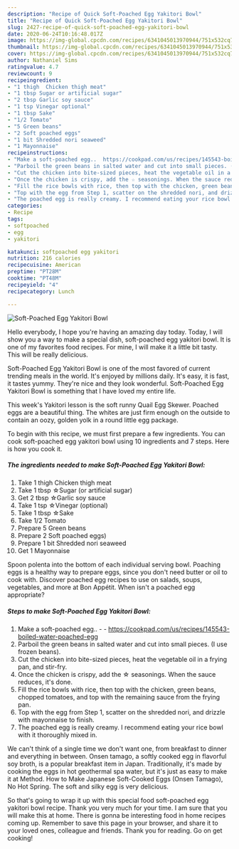```yaml
---
description: "Recipe of Quick Soft-Poached Egg Yakitori Bowl"
title: "Recipe of Quick Soft-Poached Egg Yakitori Bowl"
slug: 2427-recipe-of-quick-soft-poached-egg-yakitori-bowl
date: 2020-06-24T10:16:48.017Z
image: https://img-global.cpcdn.com/recipes/6341045013970944/751x532cq70/soft-poached-egg-yakitori-bowl-recipe-main-photo.jpg
thumbnail: https://img-global.cpcdn.com/recipes/6341045013970944/751x532cq70/soft-poached-egg-yakitori-bowl-recipe-main-photo.jpg
cover: https://img-global.cpcdn.com/recipes/6341045013970944/751x532cq70/soft-poached-egg-yakitori-bowl-recipe-main-photo.jpg
author: Nathaniel Sims
ratingvalue: 4.7
reviewcount: 9
recipeingredient:
- "1 thigh  Chicken thigh meat"
- "1 tbsp Sugar or artificial sugar"
- "2 tbsp Garlic soy sauce"
- "1 tsp Vinegar optional"
- "1 tbsp Sake"
- "1/2 Tomato"
- "5 Green beans"
- "2 Soft poached eggs"
- "1 bit Shredded nori seaweed"
- "1 Mayonnaise"
recipeinstructions:
- "Make a soft-poached egg..  https://cookpad.com/us/recipes/145543-boiled-water-poached-egg"
- "Parboil the green beans in salted water and cut into small pieces. (I use frozen beans)."
- "Cut the chicken into bite-sized pieces, heat the vegetable oil in a frying pan, and stir-fry."
- "Once the chicken is crispy, add the ☆ seasonings. When the sauce reduces, it&#39;s done."
- "Fill the rice bowls with rice, then top with the chicken, green beans, chopped tomatoes, and top with the remaining sauce from the frying pan."
- "Top with the egg from Step 1, scatter on the shredded nori, and drizzle with mayonnaise to finish."
- "The poached egg is really creamy. I recommend eating your rice bowl with it thoroughly mixed in."
categories:
- Recipe
tags:
- softpoached
- egg
- yakitori

katakunci: softpoached egg yakitori 
nutrition: 216 calories
recipecuisine: American
preptime: "PT28M"
cooktime: "PT48M"
recipeyield: "4"
recipecategory: Lunch

---
```



![Soft-Poached Egg Yakitori Bowl](https://img-global.cpcdn.com/recipes/6341045013970944/751x532cq70/soft-poached-egg-yakitori-bowl-recipe-main-photo.jpg)

Hello everybody, I hope you're having an amazing day today. Today, I will show you a way to make a special dish, soft-poached egg yakitori bowl. It is one of my favorites food recipes. For mine, I will make it a little bit tasty. This will be really delicious.

Soft-Poached Egg Yakitori Bowl is one of the most favored of current trending meals in the world. It's enjoyed by millions daily. It's easy, it is fast, it tastes yummy. They're nice and they look wonderful. Soft-Poached Egg Yakitori Bowl is something that I have loved my entire life.

This week&#39;s Yakitori lesson is the soft runny Quail Egg Skewer. Poached eggs are a beautiful thing. The whites are just firm enough on the outside to contain an oozy, golden yolk in a round little egg package.


To begin with this recipe, we must first prepare a few ingredients. You can cook soft-poached egg yakitori bowl using 10 ingredients and 7 steps. Here is how you cook it.

<!--inarticleads1-->

##### The ingredients needed to make Soft-Poached Egg Yakitori Bowl:

1. Take 1 thigh  Chicken thigh meat
1. Take 1 tbsp ☆Sugar (or artificial sugar)
1. Get 2 tbsp ☆Garlic soy sauce
1. Take 1 tsp ☆Vinegar (optional)
1. Take 1 tbsp ☆Sake
1. Take 1/2 Tomato
1. Prepare 5 Green beans
1. Prepare 2 Soft poached eggs)
1. Prepare 1 bit Shredded nori seaweed
1. Get 1 Mayonnaise


Spoon polenta into the bottom of each individual serving bowl. Poaching eggs is a healthy way to prepare eggs, since you don&#39;t need butter or oil to cook with. Discover poached egg recipes to use on salads, soups, vegetables, and more at Bon Appétit. When isn&#39;t a poached egg appropriate? 

<!--inarticleads2-->

##### Steps to make Soft-Poached Egg Yakitori Bowl:

1. Make a soft-poached egg.. -  - https://cookpad.com/us/recipes/145543-boiled-water-poached-egg
1. Parboil the green beans in salted water and cut into small pieces. (I use frozen beans).
1. Cut the chicken into bite-sized pieces, heat the vegetable oil in a frying pan, and stir-fry.
1. Once the chicken is crispy, add the ☆ seasonings. When the sauce reduces, it&#39;s done.
1. Fill the rice bowls with rice, then top with the chicken, green beans, chopped tomatoes, and top with the remaining sauce from the frying pan.
1. Top with the egg from Step 1, scatter on the shredded nori, and drizzle with mayonnaise to finish.
1. The poached egg is really creamy. I recommend eating your rice bowl with it thoroughly mixed in.


We can&#39;t think of a single time we don&#39;t want one, from breakfast to dinner and everything in between. Onsen tamago, a softly cooked egg in flavorful soy broth, is a popular breakfast item in Japan. Traditionally, it&#39;s made by cooking the eggs in hot geothermal spa water, but it&#39;s just as easy to make it at Method. How to Make Japanese Soft-Cooked Eggs (Onsen Tamago), No Hot Spring. The soft and silky egg is very delicious. 

So that's going to wrap it up with this special food soft-poached egg yakitori bowl recipe. Thank you very much for your time. I am sure that you will make this at home. There is gonna be interesting food in home recipes coming up. Remember to save this page in your browser, and share it to your loved ones, colleague and friends. Thank you for reading. Go on get cooking!

